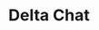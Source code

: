 ---
codehost: https://github.com/https://github.com/deltachat
logohandle: deltachat
sort: delta
title: Delta Chat
website: https://delta.chat/en/
---